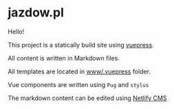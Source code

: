 # jazdow.pl

Hello!

This project is a statically build site using [vuepress](https://vuepress.vuejs.org/).

All content is written in Markdown files.

All templates are located in [www/.vuepress](www/.vuepress) folder.

Vue components are written using `Pug` and `stylus`

The markdown content can be edited using [Netlify CMS](https://www.netlifycms.org/)
